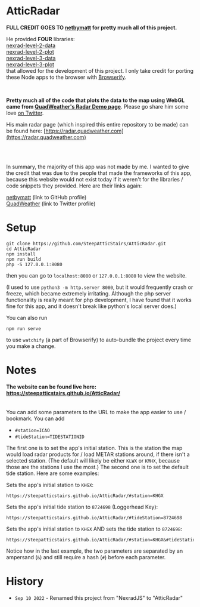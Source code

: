 # AtticRadar

**FULL CREDIT GOES TO [netbymatt](https://github.com/netbymatt) for pretty much all of this project.**

He provided **FOUR** libraries:<br>[nexrad-level-2-data](https://github.com/netbymatt/nexrad-level-2-data)<br>[nexrad-level-2-plot](https://github.com/netbymatt/nexrad-level-2-plot)<br>[nexrad-level-3-data](https://github.com/netbymatt/nexrad-level-3-data)<br>[nexrad-level-3-plot](https://github.com/netbymatt/nexrad-level-3-plot)<br>that allowed for the development of this project. I only take credit for porting these Node apps to the browser with [Browserify](https://browserify.org).

<br>

**Pretty much all of the code that plots the data to the map using WebGL came from [QuadWeather's Radar Demo page](https://quadweather.com/radar-demo)**. Please go share him some love [on Twitter](https://twitter.com/quadweather).

His main radar page (which inspired this entire repository to be made) can be found here: [https://radar.quadweather.com](https://radar.quadweather.com)

<br><br>

In summary, the majority of this app was not made by me. I wanted to give the credit that was due to the people that made the frameworks of this app, because this website would not exist today if it weren't for the libraries / code snippets they provided. Here are their links again:

[netbymatt](https://github.com/netbymatt) (link to GitHub profile)<br>
[QuadWeather](https://twitter.com/quadweather) (link to Twitter profile)

# Setup
```
git clone https://github.com/SteepAtticStairs/AtticRadar.git
cd AtticRadar
npm install
npm run build
php -S 127.0.0.1:8080
```
then you can go to `localhost:8080` or `127.0.0.1:8080` to view the website.

(I used to use `python3 -m http.server 8080`, but it would frequently crash or freeze, which became extremely irritating. Although the php server functionality is really meant for php development, I have found that it works fine for this app, and it doesn't break like python's local server does.)

You can also run
```
npm run serve
```
to use `watchify` (a part of Browserify) to auto-bundle the project every time you make a change.

# Notes

**The website can be found live here:
<br>
https://steepatticstairs.github.io/AtticRadar/**
<br><br><br>
You can add some parameters to the URL to make the app easier to use / bookmark. You can add 
* `#station=ICAO`
* `#tideStation=TIDESTATIONID`

The first one is to set the app's initial station. This is the station the map would load radar products for / load METAR stations around, if there isn't a selected station. (The default will likely be either `KLWX` or `KMHX`, because those are the stations I use the most.)  The second one is to set the default tide station. Here are some examples:
<br>

Sets the app's initial station to `KHGX`:
```
https://steepatticstairs.github.io/AtticRadar/#station=KHGX
```
Sets the app's initial tide station to `8724698` (Loggerhead Key):
```
https://steepatticstairs.github.io/AtticRadar/#tideStation=8724698
```
Sets the app's initial station to `KHGX` AND sets the tide station to `8724698`:
```
https://steepatticstairs.github.io/AtticRadar/#station=KHGX&#tideStation=8724698
```
Notice how in the last example, the two parameters are separated by an ampersand (`&`) and still require a hash (`#`) before each parameter.


# History
* `Sep 10 2022` - Renamed this project from "NexradJS" to "AtticRadar"
